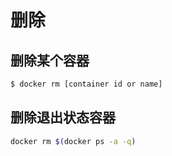# 删除
## 删除某个容器
```bash
$ docker rm [container id or name]
```

## 删除退出状态容器
```bash
docker rm $(docker ps -a -q)
```